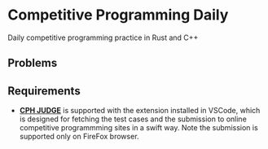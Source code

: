 # Competitive Programming Daily
Daily competitive programming practice in Rust and C++

## Problems

## Requirements
- [**CPH JUDGE**](https://github.com/agrawal-d/cph-submit) is supported with the extension installed in VSCode, which is designed for fetching the test cases and the submission to online competitive programmming sites in a swift way. Note the submission is supported only on FireFox browser.

